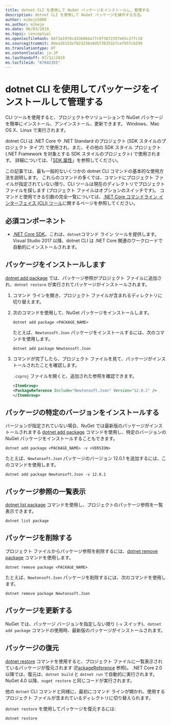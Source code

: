 ```yaml
---
title: dotnet CLI を使用して NuGet パッケージをインストールし、管理する
description: dotnet CLI を使用して NuGet パッケージを操作する方法。
author: mikejo5000
ms.author: mikejo
ms.date: 06/03/2019
ms.topic: conceptual
ms.openlocfilehash: 64f3a1978cd336064a77c9f3872357e65c37fc10
ms.sourcegitcommit: 0dea3b153ef823230a9d5f38351b7cef057cb299
ms.translationtype: HT
ms.contentlocale: ja-JP
ms.lasthandoff: 07/12/2019
ms.locfileid: "67842355"
---
```

# <a name="install-and-manage-packages-using-the-dotnet-cli"></a>dotnet CLI を使用してパッケージをインストールして管理する

CLI ツールを使用すると、プロジェクトやソリューションで NuGet パッケージを簡単にインストール、アンインストール、更新できます。 Windows、Mac OS X、Linux で実行されます。

dotnet CLI は .NET Core や .NET Standard のプロジェクト (SDK スタイルのプロジェクト タイプ) で使用され、また、その他の SDK スタイル プロジェクト (.NET Framework を対象とする SDK スタイルのプロジェクト) で使用されます。 詳細については、「[SDK 属性](/dotnet/core/tools/csproj#additions)」を参照してください。

この記事では、最も一般的ないくつかの dotnet CLI コマンドの基本的な使用方法を説明します。 これらのコマンドの多くでは、コマンドにプロジェクト ファイルが指定されていない限り、CLI ツールは現在のディレクトリでプロジェクト ファイルを探します (プロジェクト ファイルはオプションのスイッチです)。 コマンドと使用できる引数の完全一覧については、[.NET Core コマンドライン インターフェイス (CLI) ツール](../tools/dotnet-commands.md)に関するページを参照してください。

## <a name="prerequisites"></a>必須コンポーネント

- [.NET Core SDK](https://www.microsoft.com/net/download/)。これは、`dotnet`コマンド ライン ツールを提供します。 Visual Studio 2017 以降、dotnet CLI は .NET Core 関連のワークロードで自動的にインストールされます。

## <a name="install-a-package"></a>パッケージをインストールします

[dotnet add package](/dotnet/core/tools/dotnet-add-package?tabs=netcore2x) では、パッケージ参照がプロジェクト ファイルに追加され、`dotnet restore` が実行されてパッケージがインストールされます。

1. コマンド ラインを開き、プロジェクト ファイルが含まれるディレクトリに切り替えます。

2. 次のコマンドを使用して、NuGet パッケージをインストールします。

    ```cli
    dotnet add package <PACKAGE_NAME>
    ```

    たとえば、`Newtonsoft.Json` パッケージをインストールするには、次のコマンドを使用します。

    ```cli
    dotnet add package Newtonsoft.Json
    ```

3. コマンドが完了したら、プロジェクト ファイルを見て、パッケージがインストールされたことを確認します。

   `.csproj` ファイルを開くと、追加された参照を確認できます。

    ```xml
   <ItemGroup>
    <PackageReference Include="Newtonsoft.Json" Version="12.0.1" />
   </ItemGroup>
    ```

## <a name="install-a-specific-version-of-a-package"></a>パッケージの特定のバージョンをインストールする

バージョンが指定されていない場合、NuGet では最新版のパッケージがインストールされまする [dotnet add package](/dotnet/core/tools/dotnet-add-package?tabs=netcore2x) コマンドを使用し、特定のバージョンの NuGet パッケージをインストールすることもできます。

```cli
dotnet add package <PACKAGE_NAME> -v <VERSION>
```

たとえば、`Newtonsoft.Json` パッケージのバージョン 12.0.1 を追加するには、このコマンドを使用します。

```cli
dotnet add package Newtonsoft.Json -v 12.0.1
```

## <a name="list-package-references"></a>パッケージ参照の一覧表示

[dotnet list package](/dotnet/core/tools/dotnet-list-package?tabs=netcore2x) コマンドを使用し、プロジェクトのパッケージ参照を一覧表示できます。

```cli
dotnet list package
```

## <a name="remove-a-package"></a>パッケージを削除する

プロジェクト ファイルからパッケージ参照を削除するには、[dotnet remove package](/dotnet/core/tools/dotnet-remove-package?tabs=netcore2x) コマンドを使用します。

```cli
dotnet remove package <PACKAGE_NAME>
```

たとえば、`Newtonsoft.Json` パッケージを削除するには、次のコマンドを使用します。

```cli
dotnet remove package Newtonsoft.Json
```

## <a name="update-a-package"></a>パッケージを更新する

NuGet では、パッケージ バージョンを指定しない限り (`-v` スイッチ)、`dotnet add package` コマンドの使用時、最新版のパッケージがインストールされます。

## <a name="restore-packages"></a>パッケージの復元

[dotnet restore](/dotnet/core/tools/dotnet-restore?tabs=netcore2x) コマンドを使用すると、プロジェクト ファイルに一覧表示されているパッケージが復元されます ([PackageReference](../consume-packages/package-references-in-project-files.md) 参照)。 .NET Core 2.0 以降では、復元は、`dotnet build` と `dotnet run` で自動的に実行されます。 NuGet 4.0 以降、`nuget restore` と同じコードが実行されます。

他の `dotnet` CLI コマンドと同様に、最初にコマンド ラインが開かれ、使用するプロジェクト ファイルが含まれているディレクトリに切り替えられます。

`dotnet restore` を使用してパッケージを復元するには:

```cli
dotnet restore 
```
